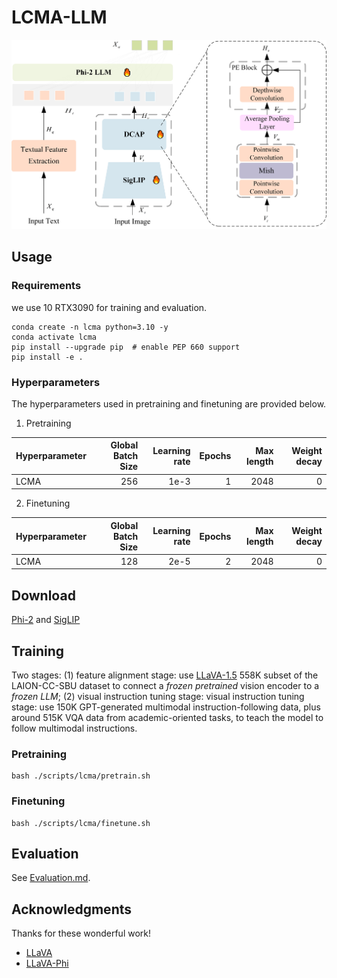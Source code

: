 # LCMA-LLM
![LCMA-LLM](lcma-llm.jpg)

## Usage
### Requirements
we use 10 RTX3090 for training and evaluation. 
```
conda create -n lcma python=3.10 -y
conda activate lcma
pip install --upgrade pip  # enable PEP 660 support
pip install -e .
```
### Hyperparameters
The hyperparameters used in pretraining and finetuning are provided below.

1. Pretraining

| Hyperparameter | Global Batch Size | Learning rate | Epochs | Max length | Weight decay |
|----------------| ---: | ---: | ---: | ---: | ---: |
| LCMA         | 256 | 1e-3 | 1 | 2048 | 0 |

2. Finetuning

| Hyperparameter | Global Batch Size | Learning rate | Epochs | Max length | Weight decay |
|----------------| ---: | ---: |-------:| ---: | ---: |
| LCMA      | 128 | 2e-5 |      2 | 2048 | 0 |

## Download
[Phi-2](https://huggingface.co/susnato/phi-2) and
[SigLIP](https://huggingface.co/google/siglip-so400m-patch14-384)

## Training
Two stages: (1) feature alignment stage: use [LLaVA-1.5](https://github.com/haotian-liu/LLaVA/blob/main/docs/Data.md) 558K subset of the LAION-CC-SBU dataset to connect a *frozen pretrained* vision encoder to a *frozen LLM*; 
(2) visual instruction tuning stage: visual instruction tuning stage: use 150K GPT-generated multimodal instruction-following data, plus around 515K VQA data from academic-oriented tasks, to teach the model to follow multimodal instructions.

###  Pretraining
```
bash ./scripts/lcma/pretrain.sh
```
###  Finetuning
```
bash ./scripts/lcma/finetune.sh
```

##  Evaluation
See [Evaluation.md](https://github.com/haotian-liu/LLaVA/blob/main/docs/Evaluation.md).

##  Acknowledgments
Thanks for these wonderful work!
- [LLaVA](https://github.com/haotian-liu/LLaVA)
- [LLaVA-Phi](https://github.com/xmoanvaf/llava-phi)
